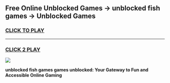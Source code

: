 
## Free Online Unblocked Games → unblocked fish games → Unblocked Games
<h3>
<a href="https://premium.freeplayer.one?title=unblocked_fish_games&ref=21F">CLICK TO PLAY</a></h3>
<hr>

<h3>
<a href="https://premium.freeplayer.one?title=unblocked_fish_games&ref=21F">CLICK 2 PLAY</a>
  
</h3>

<a href="https://premium.freeplayer.one?title=unblocked_fish_games&ref=21F/"><img src="https://clearcache.store/games.png"></a>


**unblocked fish games games unblocked: Your Gateway to Fun and Accessible Online Gaming**
